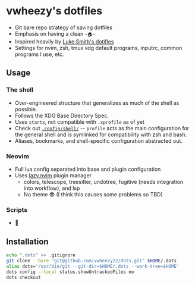 # vwheezy's dotfiles

- Git bare repo strategy of saving dotfiles
- Emphasis on having a clean `~🏠~`
- Inspired heavily by [Luke Smith's dotifles](https://github.com/LukeSmithxyz/voidrice/tree/master)
- Settings for nvim, zsh, tmux xdg default programs, inputrc, common programs I use, etc.
  

## Usage

### The shell
- Over-engineered structure that generalizes as much of the shell as possible.
- Follows the XDG Base Directory Spec.
- Uses `startx`, not compatible with `.xprofile` as of yet
- Check out [`.config/shell/`](https://github.com/vwheezy22/dots/tree/master/.config/shell) -- `profile` acts as the main configuration for the general shell and is symlinked
  for compatibility with zsh and bash.
- Aliases, bookmarks, and shell-specific configuration abstracted out.

### Neovim
- Full lua config separated into base and plugin configuration
- Uses [lazy.nvim](https://github.com/folke/lazy.nvim) plugin manager
    - colors, telescope, treesitter, undotree, fugitive (needs integration into workflow), and lsp
    - No theme 😎 (I think this causes some problems so TBD)

### Scripts
- 🙂

## Installation
```sh
echo ".dots" >> .gitignore 
git clone --bare "git@github.com:vwheezy22/dots.git" $HOME/.dots 
alias dots='/usr/bin/git --git-dir=$HOME/.dots --work-tree=$HOME'
dots config --local status.showUntrackedFiles no
dots checkout
```

